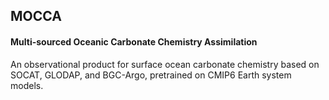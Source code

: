 ## MOCCA
#### Multi-sourced Oceanic Carbonate Chemistry Assimilation

An observational product for surface ocean carbonate chemistry based on SOCAT, GLODAP, and BGC-Argo, pretrained on CMIP6 Earth system models.